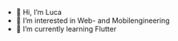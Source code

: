 - 👋 Hi, I’m Luca
- 👀 I’m interested in Web- and Mobilengineering
- 🌱 I’m currently learning Flutter
